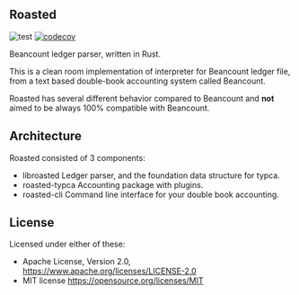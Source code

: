 Roasted
---
![test](https://github.com/fudanchii/roasted/actions/workflows/test.yaml/badge.svg?branch=master)
[![codecov](https://codecov.io/gh/fudanchii/roasted/branch/master/graph/badge.svg?token=RLATEAP63J)](https://codecov.io/gh/fudanchii/roasted)

Beancount ledger parser, written in Rust.

This is a clean room implementation of interpreter for Beancount ledger file, from a text based double-book accounting system called Beancount.

Roasted has several different behavior compared to Beancount and **not** aimed to be always 100% compatible with Beancount.

Architecture
---

Roasted consisted of 3 components:

- libroasted
  Ledger parser, and the foundation data structure for typca.
- roasted-typca
  Accounting package with plugins.
- roasted-cli
  Command line interface for your double book accounting.

License
---

Licensed under either of these:

- Apache License, Version 2.0, https://www.apache.org/licenses/LICENSE-2.0
- MIT license https://opensource.org/licenses/MIT

